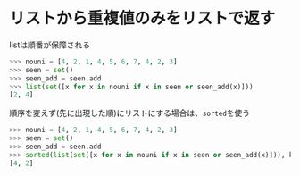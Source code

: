 # リストから重複値のみをリストで返す

listは順番が保障される

```python
>>> nouni = [4, 2, 1, 4, 5, 6, 7, 4, 2, 3]
>>> seen = set()
>>> seen_add = seen.add
>>> list(set([x for x in nouni if x in seen or seen_add(x)]))
[2, 4]
```

順序を変えず(先に出現した順)にリストにする場合は、`sorted`を使う
```python
>>> nouni = [4, 2, 1, 4, 5, 6, 7, 4, 2, 3]
>>> seen = set()
>>> seen_add = seen.add
>>> sorted(list(set([x for x in nouni if x in seen or seen_add(x)])), key = nouni.index)
[4, 2]
```